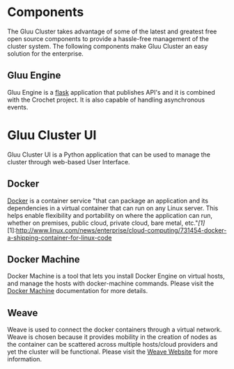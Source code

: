 # Components

The Gluu Cluster takes advantage of some of the latest and greatest free open source components to provide a hassle-free management of the cluster system. The following components make Gluu Cluster an easy solution for the enterprise.

## Gluu Engine

Gluu Engine is a [flask](http://flask.pocoo.org/) application that publishes API's and it is combined with the Crochet project. It is  also capable of handling asynchronous events.

# Gluu Cluster UI

Gluu Cluster UI is a Python application that can be used to manage the cluster through web-based User Interface.

## Docker

[Docker](https://www.docker.com/) is a container service "that can package an application and its dependencies in a virtual container that can run on any Linux server. This helps enable flexibility and portability on where the application can run, whether on premises, public cloud, private cloud, bare metal, etc."<cite>[1]</cite>
[1]:http://www.linux.com/news/enterprise/cloud-computing/731454-docker-a-shipping-container-for-linux-code

## Docker Machine

Docker Machine is a tool that lets you install Docker Engine on virtual hosts, and manage the hosts with docker-machine commands. Please visit the [Docker Machine](https://docs.docker.com/machine/) documentation for more details.

## Weave

Weave is used to connect the docker containers through a virtual network. Weave is chosen because it provides mobility in the creation of nodes as the container can be scattered across multiple hosts/cloud providers and yet the cluster will be functional. Please visit the [Weave Website](http://weave.works/) for more information.
